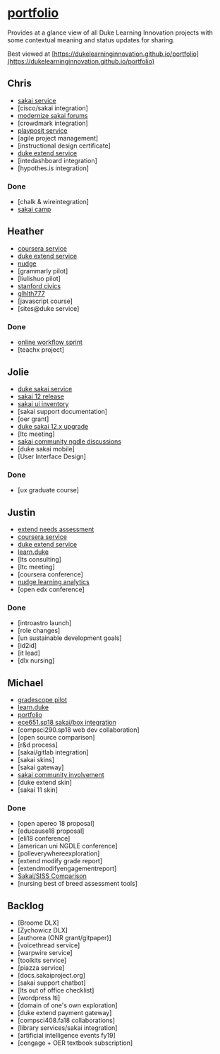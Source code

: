 # [portfolio](https://github.com/dukelearninginnovation/portfolio)

Provides at a glance view of all Duke Learning Innovation projects with some contextual meaning and status updates for sharing.

Best viewed at [https://dukelearninginnovation.github.io/portfolio](https://dukelearninginnovation.github.io/portfolio)


## Chris

* [sakai service](sakai.service)
* [cisco/sakai integration]
* [modernize sakai forums](sakai.community)
* [crowdmark integration]
* [playposit service](playposit.service)
* [agile project management]
* [instructional design certificate]
* [duke extend service](extend.service)
* [intedashboard integration]
* [hypothes.is integration]

### Done

* [chalk & wireintegration]
* [sakai camp](sakai.community)

## Heather

* [coursera service](coursera.support.service)
* [duke extend service](extend.service)
* [nudge](nudge.project)
* [grammarly pilot]
* [liulishuo pilot]
* [stanford civics](stanford.civics.course)
* [glhlth777](glhlth.777.course)
* [javascript course]
* [sites@duke service]

### Done

* [online workflow sprint](online.workflow.sprint.project)
* [teachx project]

## Jolie

* [duke sakai service](sakai.service)
* [sakai 12 release](sakai.community)
* [sakai ui inventory](sakai.ui.inventory.project)
* [sakai support documentation]
* [oer grant]
* [duke sakai 12.x upgrade](sakai.12.upgrade.project)
* [ltc meeting]
* [sakai community ngdle discussions]()
* [duke sakai mobile]
* [User Interface Design]

### Done

* [ux graduate course]

## Justin

* [extend needs assessment](extend.needs.assessment.project)
* [coursera service](coursera.support.service)
* [duke extend service](extend.service)
* [learn.duke](learn.duke.project)
* [lts consulting]
* [ltc meeting]
* [coursera conference]
* [nudge learning analytics]()
* [open edx conference]

### Done

* [introastro launch]
* [role changes]
* [un sustainable development goals]
* [id2id]
* [it lead]
* [dlx nursing]

## Michael

* [gradescope pilot](gradescope.project)
* [learn.duke](learn.duke.project)
* [portfolio](/)
* [ece651.sp18 sakai/box integration](ece651.sp18.project)
* [compsci290.sp18 web dev collaboration]
* [open source comparison]
* [r&d process]
* [sakai/gitlab integration]
* [sakai skins]
* [sakai gateway]
* [sakai community involvement](sakai.community)
* [duke extend skin]
* [sakai 11 skin]

### Done

* [open apereo 18 proposal]
* [educause18 proposal]
* [eli18 conference]
* [american uni NGDLE conference]
* [polleverywhereexploration]
* [extend modify grade report]
* [extendmodifyengagementreport]
* [Sakai/SISS Comparison](sakai.siss.comparison.project)
* [nursing best of breed assessment tools]

## Backlog

* [Broome DLX]
* [Zychowicz DLX]
* [authorea \(ONR grant/gitpaper\)]
* [voicethread service]
* [warpwire service]
* [toolkits service]
* [piazza service]
* [docs.sakaiproject.org]
* [sakai support chatbot]
* [lts out of office checklist]
* [wordpress lti]
* [domain of one's own exploration]
* [duke extend payment gateway]
* [compsci408.fa18 collaborations]
* [library services/sakai integration]
* [artificial intelligence events fy19]
* [cengage + OER textbook subscription]








